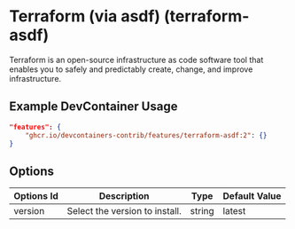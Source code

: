 
# Terraform (via asdf) (terraform-asdf)

Terraform is an open-source infrastructure as code software tool that enables you to safely and predictably create, change, and improve infrastructure.

## Example DevContainer Usage

```json
"features": {
    "ghcr.io/devcontainers-contrib/features/terraform-asdf:2": {}
}
```

## Options

| Options Id | Description | Type | Default Value |
|-----|-----|-----|-----|
| version | Select the version to install. | string | latest |


